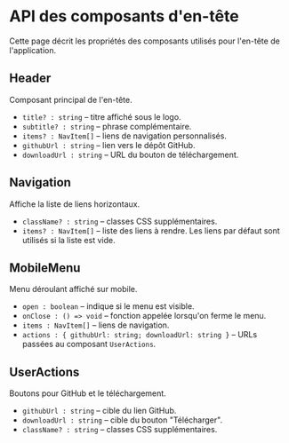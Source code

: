 # API des composants d'en-tête

Cette page décrit les propriétés des composants utilisés pour l'en-tête de l'application.

## Header

Composant principal de l'en-tête.

- `title? : string` – titre affiché sous le logo.
- `subtitle? : string` – phrase complémentaire.
- `items? : NavItem[]` – liens de navigation personnalisés.
- `githubUrl : string` – lien vers le dépôt GitHub.
- `downloadUrl : string` – URL du bouton de téléchargement.

## Navigation

Affiche la liste de liens horizontaux.

- `className? : string` – classes CSS supplémentaires.
- `items? : NavItem[]` – liste des liens à rendre. Les liens par défaut sont utilisés si la liste est vide.

## MobileMenu

Menu déroulant affiché sur mobile.

- `open : boolean` – indique si le menu est visible.
- `onClose : () => void` – fonction appelée lorsqu'on ferme le menu.
- `items : NavItem[]` – liens de navigation.
- `actions : { githubUrl: string; downloadUrl: string }` – URLs passées au composant `UserActions`.

## UserActions

Boutons pour GitHub et le téléchargement.

- `githubUrl : string` – cible du lien GitHub.
- `downloadUrl : string` – cible du bouton "Télécharger".
- `className? : string` – classes CSS supplémentaires.
